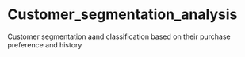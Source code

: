 # Customer_segmentation_analysis
Customer segmentation aand classification based on their purchase preference and history

